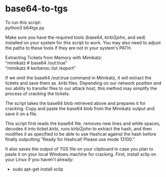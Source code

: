 # base64-to-tgs
To run this script:<br>
python3 b64tgs.py 

Make sure you have the required tools (base64, kirbi2john, and sed) installed on your system for this script to work. You may also need to adjust the paths to these tools if they are not in your system's PATH.

Extracting Tickets from Memory with Mimikatz: <br>
"mimikatz # base64 /out:true" <br>
"mimikatz # kerberos::list /export"

If we omit the base64 /out:true command in Mimikatz, it will extract the tickets and save them as .kirbi files. Depending on our network position and our ability to transfer files to our attack host, this method may simplify the process of cracking the tickets.

The script takes the base64 blob retrieved above and prepares it for cracking. Copy and paste the base64 blob from the Mimikatz output and save it on a file.

This script first reads the base64 file, removes new lines and white spaces, decodes it into ticket.kirbi, runs kirbi2john to extract the hash, and then modifies it as specified to be able to use Hashcat against the hash before finally outputting "Ready for Hashcat! Please use mode 13100."

It also saves the output of TGS file on your clipboard in case you plan to paste it on your local Windows machine for cracking. 
First, install xclip on your Linux if you haven't already: <br>
- sudo apt-get install xclip
